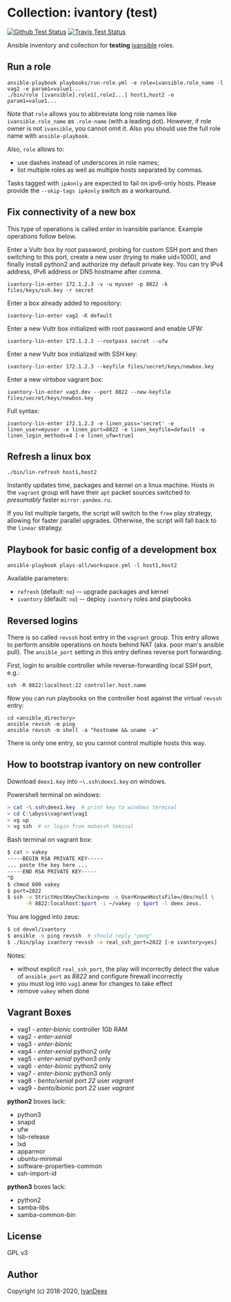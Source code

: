 # Collection: ivantory (test)

[![Github Test Status](https://github.com/ivansible/ivantory-test/workflows/Molecule%20test/badge.svg?branch=master)](https://github.com/ivansible/ivantory-test/actions)
[![Travis Test Status](https://travis-ci.org/ivansible/ivantory-test.svg?branch=master)](https://travis-ci.org/ivansible/ivantory-test)

Ansible inventory and collection for **testing** [ivansible](https://github.com/ivansible) roles.


## Run a role

    ansible-playbook playbooks/run-role.yml -e role=ivansible.role_name -l vag2 -e param1=value1...
    ./bin/role [ivansible].role1[,role2...] host1,host2 -e param1=value1...

Note that `role` allows you to abbreviate long role names
like `ivansible.role_name` as `.role-name` (with a leading dot). However,
if role owner is not `ivansible`, you cannot omit it. Also you should use
the full role name with `ansible-playbook`.

Also, `role` allows to:
  - use dashes instead of underscores in role names;
  - list multiple roles as well as multiple hosts separated by commas.

Tasks tagged with `ip4only` are expected to fail on ipv6-only hosts.
Please provide the `--skip-tags ip4only` switch as a workaround.

## Fix connectivity of a new box

This type of operations is called _enter_ in ivansible parlance.
Example operations follow below.

Enter a Vultr box by root password, probing for custom SSH port and
then switching to this port, create a new user (trying to make uid=1000),
and finally install python2 and authorize my default private key.
You can try IPv4 address, IPv6 address or DNS hostname after comma.

    ivantory-lin-enter 172.1.2.3 -v -u myuser -p 8822 -k files/keys/ssh.key -r secret

Enter a box already added to repository:

    ivantory-lin-enter vag2 -K default

Enter a new Vultr box initialized with root password and enable UFW:

    ivantory-lin-enter 172.1.2.3 --rootpass secret --ufw

Enter a new Vultr box initialized with SSH key:

    ivantory-lin-enter 172.1.2.3 --keyfile files/secret/keys/newbox.key

Enter a new _virtobox_ vagrant box:

    ivantory-lin-enter vag3.dev --port 8822 --new-keyfile files/secret/keys/newbox.key

Full syntax:

    ivantory-lin-enter 172.1.2.3 -e linen_pass='secret' -e linen_user=myuser -e linen_port=8822 -e linen_keyfile=default -e linen_login_methods=4 [-e linen_ufw=true]


## Refresh a linux box

    ./bin/lin-refresh host1,host2

Instantly updates time, packages and kernel on a linux machine.
Hosts in the `vagrant` group will have their `apt` packet sources
switched to _presumably_ faster `mirror.yandex.ru`.

If you list multiple targets, the script will switch to the `free`
play strategy, allowing for faster parallel upgrades.
Otherwise, the script will fall back to the `linear` strategy.


## Playbook for basic config of a development box

    ansible-playbook plays-all/workspace.yml -l host1,host2

Available parameters:

  - `refresh` (default: `no`) -- upgrade packages and kernel
  - `ivantory` (default: `no`) -- deploy `ivantory` roles and playbooks


## Reversed logins

There is so called `revssh` host entry in the `vagrant` group.
This entry allows to perform ansible operations on hosts behind NAT
(aka. poor man's ansible pull).
The `ansible_port` setting in this entry defines reverse port
forwarding.

First, login to ansible controller while reverse-forwarding
local SSH port, e.g.:

    ssh -R 8822:localhost:22 controller.host.name

Now you can run playbooks on the controller host against the
virtual `revssh` entry:

    cd <ansible_directory>
    ansible revssh -m ping
    ansible revssh -m shell -a "hostname && uname -a"

There is only one entry, so you cannot control multiple hosts this way.


## How to bootstrap ivantory on new controller

Download `deex1.key` into `~\.ssh\deex1.key` on windows.

Powershell terminal on windows:
```powershell
> cat ~\.ssh\deex1.key  # print key to windows terminal
> cd C:\abyss\vagrant\vag1
> vg up
> vg ssh  # or login from mobassh teminal
```

Bash terminal on vagrant box:
```sh
$ cat > vakey
-----BEGIN RSA PRIVATE KEY-----
... paste the key here ...
-----END RSA PRIVATE KEY-----
^D
$ chmod 600 vakey
$ port=2022
$ ssh -o StrictHostKeyChecking=no -o UserKnownHostsFile=/dev/null \
      -R 8822:localhost:$port -i ~/vakey -p $port -l deex zeus.
```

You are logged into zeus:
```sh
$ cd devel/ivantory
$ ansible -m ping revssh  # should reply "pong"
$ ./bin/play ivantory revssh -e real_ssh_port=2022 [-e ivantory=yes]
```

Notes:
- without explicit `real_ssh_port`, the play will incorrectly detect the
  value of `ansible_port` as _8822_ and configure firewall incorrectly
- you must log into `vag1` anew for changes to take effect
- remove `vakey` when done


## Vagrant Boxes

- vag1 - *enter-bionic* controller _1Gb_ RAM
- vag2 - *enter-xenial*
- vag3 - *enter-bionic*
- vag4 - *enter-xenial* python2 only
- vag5 - *enter-xenial* python3 only
- vag6 - *enter-bionic* python2 only
- vag7 - *enter-bionic* python3 only
- vag8 - *bento/xenial* port _22_ user _vagrant_
- vag9 - *bento/bionic* port _22_ user _vagrant_

**python2** boxes lack:
- python3
- snapd
- ufw
- lsb-release
- lxd
- apparmor
- ubuntu-minimal
- software-properties-common
- ssh-import-id

**python3** boxes lack:
- python2
- samba-libs
- samba-common-bin


## License

GPL v3

## Author

Copyright (c) 2018-2020, [IvanDeex](https://github.com/ivandeex)
